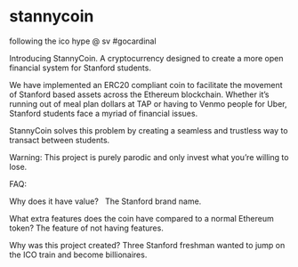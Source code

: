 # stannycoin
following the ico hype @ sv #gocardinal

Introducing StannyCoin. A cryptocurrency designed to create a more open financial system for Stanford students.

We have implemented an ERC20 compliant coin to facilitate the movement of Stanford based assets across the Ethereum blockchain. Whether it’s running out of meal plan dollars at TAP or having to Venmo people for Uber, Stanford students face a myriad of financial issues.

StannyCoin solves this problem by creating a seamless and trustless way to transact between students.

Warning: This project is purely parodic and only invest what you’re willing to lose.

FAQ:

Why does it have value?  
The Stanford brand name.

What extra features does the coin have compared to a normal Ethereum token? 
The feature of not having features.

Why was this project created?
Three Stanford freshman wanted to jump on the ICO train and become billionaires.

